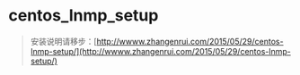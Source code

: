 # centos_lnmp_setup

> 安装说明请移步：[http://wwww.zhangenrui.com/2015/05/29/centos-lnmp-setup/](http://wwww.zhangenrui.com/2015/05/29/centos-lnmp-setup/)
